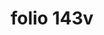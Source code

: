 ---
layout: edition
title: folio 143v
manuscript: Florence, Biblioteca Marucelliana, Carte Rajna XIX.15
sigla: R
iip: r143v.tif
milestone: 286
---